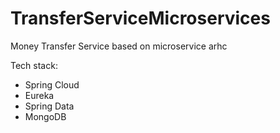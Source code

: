 # TransferServiceMicroservices

Money Transfer Service based on microservice arhc

Tech stack:
- Spring Cloud
- Eureka
- Spring Data
- MongoDB

